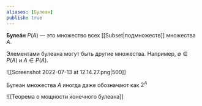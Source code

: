 ```yaml
---
aliases: [Булеан]
publish: true
---
```


**Булеáн** $P(A)$ — это множество всех [[Subset|подмножеств]] множества $A$.

Элементами булеана могут быть другие множества. Например, $∅∈P(A)$ и $A∈P(A)$. 

![[Screenshot 2022-07-13 at 12.14.27.png|500]]

Булеан множества $A$ иногда даже обозначают как $2^A$

![[Теорема о мощности конечного булеана]]
